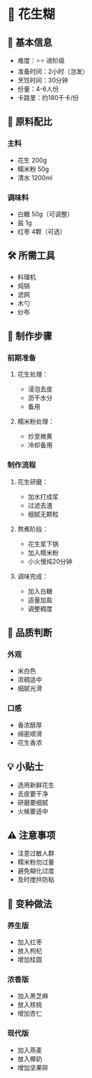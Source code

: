 # 🥜 花生糊

## 📝 基本信息
- 难度：⭐⭐ 进阶级
- 准备时间：2小时（泡发）
- 烹饪时间：30分钟
- 份量：4-6人份
- 卡路里：约180千卡/份

## 🧂 原料配比
### 主料
- 花生 200g
- 糯米粉 50g
- 清水 1200ml

### 调味料
- 白糖 50g（可调整）
- 盐 1g
- 红枣 4颗（可选）

## 🛠️ 所需工具
- 料理机
- 炖锅
- 滤网
- 木勺
- 纱布

## 📝 制作步骤

### 前期准备
1. 花生处理：
   - 浸泡去皮
   - 沥干水分
   - 备用

2. 糯米粉处理：
   - 炒至微黄
   - 冷却备用

### 制作流程
1. 花生研磨：
   - 加水打成浆
   - 过滤去渣
   - 细腻无颗粒

2. 熬煮阶段：
   - 花生浆下锅
   - 加入糯米粉
   - 小火慢炖20分钟

3. 调味完成：
   - 加入白糖
   - 适量加盐
   - 调整稠度

## 🎯 品质判断

### 外观
- 米白色
- 浓稠适中
- 细腻光滑

### 口感
- 香浓醇厚
- 绵密顺滑
- 花生香浓

## 💡 小贴士
- 选用新鲜花生
- 去皮要干净
- 研磨要细腻
- 火候要适中

## ⚠️ 注意事项
- 注意过敏人群
- 糯米粉勿过量
- 避免糊化过度
- 及时搅拌防粘

## 🔄 变种做法

### 养生版
- 加入红枣
- 放入枸杞
- 增加桂圆

### 浓香版
- 加入黑芝麻
- 放入核桃
- 增加杏仁

### 现代版
- 加入燕麦
- 放入椰奶
- 增加坚果碎